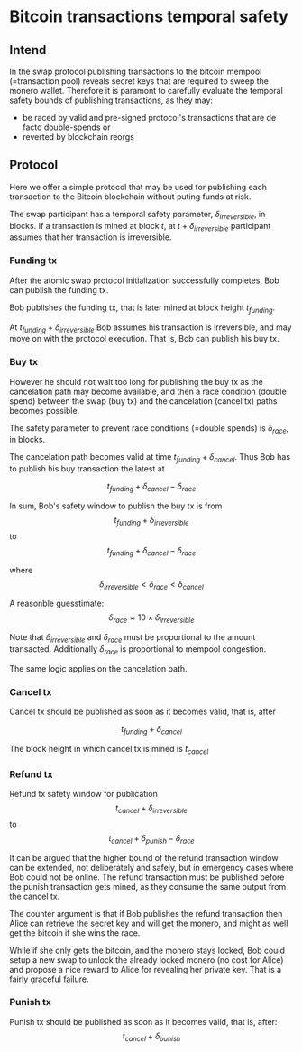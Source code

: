 # Bitcoin transactions temporal safety

## Intend
In the swap protocol publishing transactions to the bitcoin mempool (=transaction pool) reveals secret keys that are required to sweep the monero wallet. Therefore it is paramont to carefully evaluate the temporal safety bounds of publishing transactions, as they may:
- be raced by valid and pre-signed protocol's transactions that are de facto double-spends or 
- reverted by blockchain reorgs


## Protocol

Here we offer a simple protocol that may be used for publishing each transaction to the Bitcoin blockchain without puting funds at risk.


The swap participant has a temporal safety parameter, $\delta_{irreversible}$, in blocks. If a transaction is mined at block $t$, at $t + \delta_{irreversible}$ participant assumes that her transaction is irreversible. 

### Funding tx

After the atomic swap protocol initialization successfully completes, Bob can publish the funding tx. 

Bob publishes the funding tx, that is later mined at block height $t_{funding}$. 

At $t_{funding} + \delta_{irreversible}$ Bob assumes his transaction is irreversible, and may move on with the protocol execution. That is, Bob can publish his buy tx. 

### Buy tx
However he should not wait too long for publishing the buy tx as the cancelation path may become available, and then a race condition (double spend) between the swap (buy tx) and the cancelation (cancel tx) paths becomes possible. 

The safety parameter to prevent race conditions (=double spends) is $\delta_{race}$, in blocks.

The cancelation path becomes valid at time $t_{funding} + \delta_{cancel}$. Thus Bob has to publish his buy transaction the latest at 

$$t_{funding} + \delta_{cancel} - \delta_{race} $$


In sum, Bob's safety window to publish the buy tx is from 
$$t_{funding} + \delta_{irreversible}$$ 
to
$$t_{funding} + \delta_{cancel} - \delta_{race} $$

where 
$$\delta_{irreversible} < \delta_{race} < \delta_{cancel}$$

A reasonble guesstimate:
$$\delta_{race} \approx 10\times \delta_{irreversible}$$


Note that $\delta_{irreversible}$ and $\delta_{race}$ must be proportional to the amount transacted. Additionally $\delta_{race}$  is proportional to mempool congestion.

The same logic applies on the cancelation path.

### Cancel tx
Cancel tx should be published as soon as it becomes valid, that is, after 

$$t_{funding} + \delta_{cancel}$$

The block height in which cancel tx is mined is $t_{cancel}$

### Refund tx
Refund tx safety window for publication 
$$t_{cancel} + \delta_{irreversible}$$ 
to
$$t_{cancel} + \delta_{punish} - \delta_{race} $$

It can be argued that the higher bound of the refund transaction window can be extended, not deliberately and safely, but in emergency cases where Bob could not be online. The refund transaction must be published before the punish transaction gets mined, as they consume the same output from the cancel tx. 

The counter argument is that if Bob publishes the refund transaction then Alice can retrieve the secret key and will get the monero, and might as well get the bitcoin if she wins the race. 

While if she only gets the bitcoin, and the monero stays locked, Bob could setup a new swap to unlock the already locked monero (no cost for Alice) and propose a nice reward to Alice for revealing her private key. That is a fairly graceful failure.

### Punish tx
Punish tx should be published as soon as it becomes valid, that is, after: 
$$t_{cancel} + \delta_{punish}$$